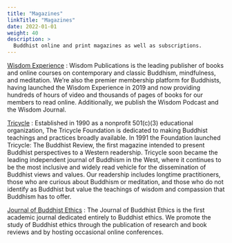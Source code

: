 ```yaml
---
title: "Magazines"
linkTitle: "Magazines"
date: 2022-01-01
weight: 40
description: >
  Buddhist online and print magazines as well as subscriptions.
---
```


[Wisdom Experience](https://wisdomexperience.org)
: Wisdom Publications is the leading publisher of books and online courses on contemporary and classic Buddhism, mindfulness, and meditation. We’re also the premier membership platform for Buddhists, having launched the Wisdom Experience in 2019 and now providing hundreds of hours of video and thousands of pages of books for our members to read online. Additionally, we publish the Wisdom Podcast and the Wisdom Journal.

[Tricycle](https://tricycle.org)
: Established in 1990 as a nonprofit 501(c)(3) educational organization, The Tricycle Foundation is dedicated to making Buddhist teachings and practices broadly available. In 1991 the Foundation launched Tricycle: The Buddhist Review, the first magazine intended to present Buddhist perspectives to a Western readership. Tricycle soon became the leading independent journal of Buddhism in the West, where it continues to be the most inclusive and widely read vehicle for the dissemination of Buddhist views and values. Our readership includes longtime practitioners, those who are curious about Buddhism or meditation, and those who do not identify as Buddhist but value the teachings of wisdom and compassion that Buddhism has to offer.

[Journal of Buddhist Ethics](https://blogs.dickinson.edu/buddhistethics/)
: The Journal of Buddhist Ethics is the first academic journal dedicated entirely to Buddhist ethics. We promote the study of Buddhist ethics through the publication of research and book reviews and by hosting occasional online conferences.
